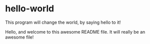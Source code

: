 # hello-world
This program will change the world, by saying hello to it!

Hello, and welcome to this awesome README file. It will really be an awesome file!
